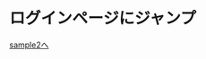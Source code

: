 <!DOCTYPE html>
<html>
  <head>
    <meta charset="utf-8">
    <title>sample</title>
  </head>
  <body>
    <h1>ログインページにジャンプ</h1>
    <p>
      <a href="WebContent/login.jsp">sample2へ</a>
    </p>
  </body>
</html>

